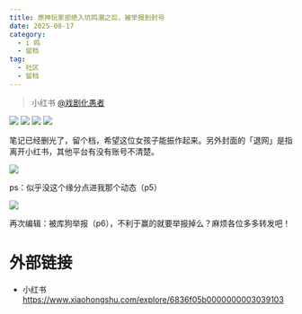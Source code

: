 ```yaml
---
title: 原神玩家拒绝入坑鸣潮之后，被举报到封号
date: 2025-08-17
category:
  - i 鸣
  - 留档
tag:
  - 社区
  - 留档
---
```


> 小红书 [@戏剧化愚者](https://www.xiaohongshu.com/user/profile/66ffe613000000001d032a70)

![](https://raw.githubusercontent.com/bxx-114514/iming-blog/refs/heads/main/evil-of-kurogames/images/20250528/1.jpg)
![](https://raw.githubusercontent.com/bxx-114514/iming-blog/refs/heads/main/evil-of-kurogames/images/20250528/2.jpg)
![](https://raw.githubusercontent.com/bxx-114514/iming-blog/refs/heads/main/evil-of-kurogames/images/20250528/3.jpg)
![](https://raw.githubusercontent.com/bxx-114514/iming-blog/refs/heads/main/evil-of-kurogames/images/20250528/4.jpg)

笔记已经删光了，留个档，希望这位女孩子能振作起来。另外封面的「退网」是指离开小红书，其他平台有没有账号不清楚。

![](https://raw.githubusercontent.com/bxx-114514/iming-blog/refs/heads/main/evil-of-kurogames/images/20250528/5.jpg)

ps：似乎没这个缘分点进我那个动态（p5）

![](https://raw.githubusercontent.com/bxx-114514/iming-blog/refs/heads/main/evil-of-kurogames/images/20250528/6.jpg)

再次编辑：被库狗举报（p6），不利于赢的就要举报掉么？麻烦各位多多转发吧！

# 外部链接
- 小红书 https://www.xiaohongshu.com/explore/6836f05b0000000003039103
